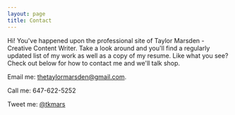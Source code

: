 ```yaml
---
layout: page
title: Contact
---
```


Hi! You've happened upon the professional site of Taylor Marsden - Creative Content Writer. Take a look around and you'll find a regularly updated list of my work as well as a copy of my resume. Like what you see? Check out below for how to contact me and we'll talk shop.

Email me: <a href="mailto:thetaylormarsden@gmail.com">thetaylormarsden@gmail.com</a>.

Call me: 647-622-5252

Tweet me: [@tkmars](http://twitter.com/tkmars)